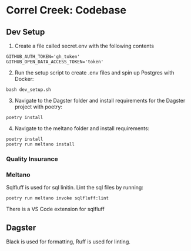 # Correl Creek: Codebase

## Dev Setup

1. Create a file called secret.env with the following contents

```
GITHUB_AUTH_TOKEN='gh_token'
GITHUB_OPEN_DATA_ACCESS_TOKEN='token'

```

2. Run the setup script to create .env files and spin up Postgres with Docker:

```
bash dev_setup.sh
```

3. Navigate to the Dagster folder and install requirements for the Dagster project with poetry:

```
poetry install
```

4. Navigate to the meltano folder and install requirements:
```
poetry install
poetry run meltano install
```

### Quality Insurance
### Meltano
Sqlfluff is used for sql linitin. Lint the sql files by running:
```
poetry run meltano invoke sqlfluff:lint
``` 
There is a VS Code extension for sqlfluff
## Dagster
Black is used for formatting, Ruff is used for linting.

